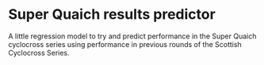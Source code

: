 # Super Quaich results predictor

A little regression model to try and predict performance in the Super Quaich cyclocross series using performance in previous rounds of the Scottish Cyclocross Series.